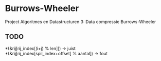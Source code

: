 Burrows-Wheeler
===============

Project Algoritmes en Datastructuren 3: Data compressie Burrows-Wheeler

TODO
-----------
*(&rij[rij_index[(i+j) % len]]) -> juist    
*(&rij[rij_index[spil_index+offset] % aantal]) -> fout
